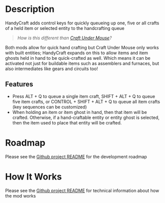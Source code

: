 # Description

HandyCraft adds control keys for quickly queueing up one, five or all crafts of a held item or selected entity to the handcrafting queue

> _How is this different than [Craft Under Mouse](https://mods.factorio.com/mod/craft-under-mouse)?_

Both mods allow for quick hand crafting but Craft Under Mouse only works with built entities; HandyCraft expands on this to allow items and item ghosts held in hand to be quick-crafted as well.  Which means it can be activated not just for buildable items such as assemblers and furnaces, but also intermediates like gears and circuits too!

## Features

- Press ALT + Q to queue a single item craft, SHIFT + ALT + Q to queue five item crafts, or CONTROL + SHIFT + ALT + Q to queue all item crafts (key sequences can be customized)
- When holding an item or item ghost in hand, then that item will be crafted.  Otherwise, if a hand-craftable entity or entity ghost is selected, then the item used to place that entity will be crafted.

# Roadmap

Please see the [Github project README](https://github.com/ceresward/factorio-handycraft) for the development roadmap

# How It Works

Please see the [Github project README](https://github.com/ceresward/factorio-handycraft) for technical information about how the mod works
